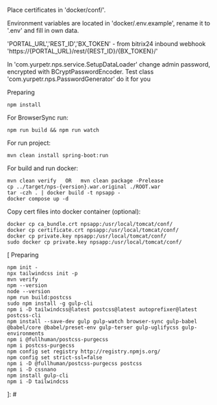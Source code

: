 
Place certificates in 'docker/conf/'.

Environment variables are located in 'docker/.env.example', rename it to '.env' and fill in own data.

'PORTAL_URL','REST_ID','BX_TOKEN' - from bitrix24 inbound webhook 'https://{PORTAL_URL}/rest/{REST_ID}/{BX_TOKEN}/'

In 'com.yurpetr.nps.service.SetupDataLoader' change admin password, encrypted with BCryptPasswordEncoder.
Test class 'com.yurpetr.nps.PasswordGenerator' do it for you

Preparing

```
npm install
```

For BrowserSync run:

```
npm run build && npm run watch
```

For run project:

```
mvn clean install spring-boot:run
```

For build and run docker:

```
mvn clean verify   OR   mvn clean package -Prelease
cp ../target/nps-{version}.war.original ./ROOT.war
tar -czh . | docker build -t npsapp -
docker compose up -d
```

Copy cert files into docker container (optional):

```
docker cp ca_bundle.crt npsapp:/usr/local/tomcat/conf/
docker cp certificate.crt npsapp:/usr/local/tomcat/conf/
docker cp private.key npsapp:/usr/local/tomcat/conf/
sudo docker cp private.key npsapp:/usr/local/tomcat/conf/
```

[
Preparing

```
npm init -
npx tailwindcss init -p
mvn verify
npm --version
node --version
npm run build:postcss
sudo npm install -g gulp-cli
npm i -D tailwindcss@latest postcss@latest autoprefixer@latest postcss-cli
npm install --save-dev gulp gulp-watch browser-sync gulp-babel @babel/core @babel/preset-env gulp-terser gulp-uglifycss gulp-environments
npm i @fullhuman/postcss-purgecss
npm i postcss-purgecss
npm config set registry http://registry.npmjs.org/
npm config set strict-ssl=false
npm i -D @fullhuman/postcss-purgecss postcss
npm i -D cssnano
npm install gulp-cli
npm i -D tailwindcss

```
]: #